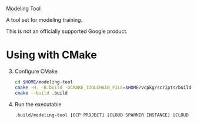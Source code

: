 Modeling Tool

A tool set for modeling training.

This is not an officially supported Google product.

# Using with CMake
3. Configure CMake
   
   ```bash
   cd $HOME/modeling-tool
   cmake -H. -B.build -DCMAKE_TOOLCHAIN_FILE=$HOME/vcpkg/scripts/buildsystems/vcpkg.cmake
   cmake --build .build
   ```
4. Run the executable
   ```bash
   .build/modeling-tool [GCP PROJECT] [CLOUD SPANNER INSTANCE] [CLOUD SPANNER DATABASE]
   ```

